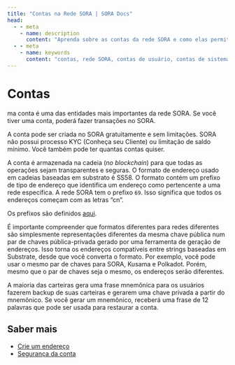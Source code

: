 ```yaml
---
title: "Contas na Rede SORA | SORA Docs"
head:
  - - meta
    - name: description
      content: "Aprenda sobre as contas da rede SORA e como elas permitem que os usuários interajam com a rede e gerenciem seus ativos. Explore os diferentes tipos de contas, como contas de usuário e contas de sistema, e entenda como elas são usadas para transações, apostas, governança e outras atividades dentro do ecossistema SORA."
  - - meta
    - name: keywords
      content: "contas, rede SORA, contas de usuário, contas de sistema, gerenciamento de ativos, transações, apostas, governança"
---
```


# Contas

ma conta é uma das entidades mais importantes da rede SORA. Se você tiver uma conta, poderá fazer transações no SORA.

A conta pode ser criada no SORA gratuitamente e sem limitações. SORA não possui processo KYC (Conheça seu Cliente) ou limitação de saldo mínimo. Você também pode ter quantas contas quiser.

A conta é armazenada na cadeia (_no blockchain_) para que todas as operações sejam transparentes e seguras. O formato de endereço usado em cadeias baseadas em substrato é SS58. O formato contém um prefixo de tipo de endereço que identifica um endereço como pertencente a uma rede específica. A rede SORA tem o prefixo `69`. Isso significa que todos os endereços começam com as letras “cn”.

Os prefixos são definidos [aqui](<https://github.com/paritytech/substrate/wiki/External-Address-Format-(SS58)>).

É importante compreender que formatos diferentes para redes diferentes são simplesmente representações diferentes da mesma chave pública num par de chaves pública-privada gerado por uma ferramenta de geração de endereços. Isso torna os endereços compatíveis entre strings baseadas em Substrate, desde que você converta o formato. Por exemplo, você pode usar o mesmo par de chaves para SORA, Kusama e Polkadot. Porém, mesmo que o par de chaves seja o mesmo, os endereços serão diferentes.

A maioria das carteiras gera uma frase mnemônica para os usuários fazerem backup de suas carteiras e gerarem uma chave privada a partir do mnemônico. Se você gerar um mnemônico, receberá uma frase de 12 palavras que pode ser usada para restaurar a conta.

## Saber mais

- [Crie um endereço](/pt/create-an-address.md)
- [Segurança da conta](/pt/account-security.md)

<!-- TODO: Consider adding more contents from https://medium.com/sora-academy/sora-academy-ddfc86388a2f -->
